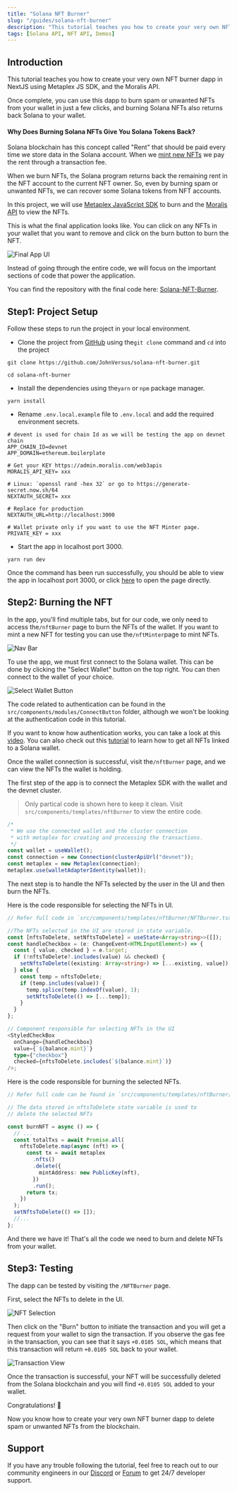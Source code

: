 ```yaml
---
title: "Solana NFT Burner"
slug: "/guides/solana-nft-burner"
description: "This tutorial teaches you how to create your very own NFT burner dapp in NextJS using Metaplex JS SDK, and the Moralis API."
tags: [Solana API, NFT API, Demos]
---
```


## Introduction

This tutorial teaches you how to create your very own NFT burner dapp in NextJS using Metaplex JS SDK, and the Moralis API.

Once complete, you can use this dapp to burn spam or unwanted NFTs from your wallet in just a few clicks, and burning Solana NFTs also returns back Solana to your wallet.

#### Why Does Burning Solana NFTs Give You Solana Tokens Back?

Solana blockchain has this concept called "Rent" that should be paid every time we store data in the Solana account. When we [mint new NFTs](/guides/solana-nft-minter) we pay the rent through a transaction fee.

When we burn NFTs, the Solana program returns back the remaining rent in the NFT account to the current NFT owner. So, even by burning spam or unwanted NFTs, we can recover some Solana tokens from NFT accounts.

In this project, we will use [Metaplex JavaScript SDK](https://github.com/metaplex-foundation/js) to burn and the [Moralis API](/web3-data-api/solana/how-to-get-native-solana-balance-by-wallet) to view the NFTs.

This is what the final application looks like. You can click on any NFTs in your wallet that you want to remove and click on the burn button to burn the NFT.

![Final App UI](/img/content/c37a205-image.webp)

Instead of going through the entire code, we will focus on the important sections of code that power the application.

You can find the repository with the final code here: [Solana-NFT-Burner](https://github.com/JohnVersus/solana-nft-burner).

## Step1: Project Setup

Follow these steps to run the project in your local environment.

- Clone the project from [GitHub](https://github.com/JohnVersus/solana-nft-burner) using the`git clone` command and `cd` into the project

```shell
git clone https://github.com/JohnVersus/solana-nft-burner.git

cd solana-nft-burner
```

- Install the dependencies using the`yarn` or `npm` package manager.

```shell
yarn install
```

- Rename `.env.local.example` file to `.env.local` and add the required environment secrets.

```shell .env.local
# devent is used for chain Id as we will be testing the app on devnet chain
APP_CHAIN_ID=devnet
APP_DOMAIN=ethereum.boilerplate

# Get your KEY https://admin.moralis.com/web3apis
MORALIS_API_KEY= xxx

# Linux: `openssl rand -hex 32` or go to https://generate-secret.now.sh/64
NEXTAUTH_SECRET= xxx

# Replace for production
NEXTAUTH_URL=http://localhost:3000

# Wallet private only if you want to use the NFT Minter page.
PRIVATE_KEY = xxx
```

- Start the app in localhost port 3000.

```shell
yarn run dev
```

Once the command has been run successfully, you should be able to view the app in localhost port 3000, or click [here](http://localhost:3000) to open the page directly.

## Step2: Burning the NFT

In the app, you'll find multiple tabs, but for our code, we only need to access the`/nftBurner` page to burn the NFTs of the wallet. If you want to mint a new NFT for testing you can use the`/nftMinter`page to mint NFTs.

![Nav Bar](/img/content/8fd2c8f-image.webp)

To use the app, we must first connect to the Solana wallet. This can be done by clicking the "Select Wallet" button on the top right. You can then connect to the wallet of your choice.

![Select Wallet Button](/img/content/5e9b822-image.webp)

The code related to authentication can be found in the `src/components/modules/ConnectButton` folder, although we won't be looking at the authentication code in this tutorial.

If you want to know how authentication works, you can take a look at this [video](https://www.youtube.com/watch?v=0fuevxebv_E). You can also check out this [tutorial](/web3-data-api/solana/how-to-get-native-solana-balance-by-wallet) to learn how to get all NFTs linked to a Solana wallet.

Once the wallet connection is successful, visit the`/nftBurner` page, and we can view the NFTs the wallet is holding.

The first step of the app is to connect the Metaplex SDK with the wallet and the devnet cluster.

> Only partical code is shown here to keep it clean. Visit `src/components/templates/nftBurner` to view the entire code.

```typescript NFTMinter.tsx
/*
 * We use the connected wallet and the cluster connection
 * with metaplex for creating and processing the transactions.
 */
const wallet = useWallet();
const connection = new Connection(clusterApiUrl("devnet"));
const metaplex = new Metaplex(connection);
metaplex.use(walletAdapterIdentity(wallet));
```

The next step is to handle the NFTs selected by the user in the UI and then burn the NFTs.

Here is the code responsible for selecting the NFTs in UI.

```typescript NFTBurner.tsx
// Refer full code in `src/components/templates/nftBurner/NFTBurner.tsx`

//The NFTs selected in the UI are stored in state variable.
const [nftsToDelete, setNftsToDelete] = useState<Array<string>>([]);
const handleCheckbox = (e: ChangeEvent<HTMLInputElement>) => {
  const { value, checked } = e.target;
  if (!nftsToDelete?.includes(value) && checked) {
    setNftsToDelete((existing: Array<string>) => [...existing, value]);
  } else {
    const temp = nftsToDelete;
    if (temp.includes(value)) {
      temp.splice(temp.indexOf(value), 1);
      setNftsToDelete(() => [...temp]);
    }
  }
};

// Component responsible for selecting NFTs in the UI
<StyledCheckBox
  onChange={handleCheckbox}
  value={`${balance.mint}`}
  type={"checkbox"}
  checked={nftsToDelete.includes(`${balance.mint}`)}
/>;
```

Here is the code responsible for burning the selected NFTs.

```typescript NFTBurner.tsx
// Refer full code can be found in `src/components/templates/nftBurner/NFTBurner.tsx`

// The data stored in nftsToDelete state variable is used to
// delete the selected NFTs

const burnNFT = async () => {
  // ...
  const totalTxs = await Promise.all(
    nftsToDelete.map(async (nft) => {
      const tx = await metaplex
        .nfts()
        .delete({
          mintAddress: new PublicKey(nft),
        })
        .run();
      return tx;
    })
  );
  setNftsToDelete(() => []);
  //...
};
```

And there we have it! That's all the code we need to burn and delete NFTs from your wallet.

## Step3: Testing

The dapp can be tested by visiting the `/NFTBurner` page.

First, select the NFTs to delete in the UI.

![NFT Selection](/img/content/9caeb78-image.webp)

Then click on the "Burn" button to initiate the transaction and you will get a request from your wallet to sign the transaction. If you observe the gas fee in the transaction, you can see that it says `+0.0105 SOL`, which means that this transaction will return `+0.0105 SOL` back to your wallet.

![Transaction View](/img/content/c9948e2-image.webp)

Once the transaction is successful, your NFT will be successfully deleted from the Solana blockchain and you will find `+0.0105 SOL` added to your wallet.

Congratulations! 🥳

Now you know how to create your very own NFT burner dapp to delete spam or unwanted NFTs from the blockchain.

## Support

If you have any trouble following the tutorial, feel free to reach out to our community engineers in our [Discord](https://moralis.io/discord) or [Forum](https://forum.moralis.io) to get 24/7 developer support.
